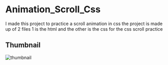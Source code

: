# Animation_Scroll_Css

I made this project to practice a scroll animation in css the project is made up of 2 files 1 is the html and the other is the css for the css scroll practice

## Thumbnail

![thumbnail](./thumbnail.png)
